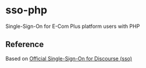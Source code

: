 # sso-php
Single-Sign-On for E-Com Plus platform users with PHP

## Reference
Based on [Official Single-Sign-On for Discourse (sso)](https://meta.discourse.org/t/official-single-sign-on-for-discourse-sso/13045)
